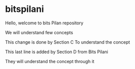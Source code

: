 # bitspilani

Hello, welcome to bits Pilan repository

We will understand few concepts

This change is done by Section C
To understand the concept

This last line is added by Section D from Bits Pilani

They will understand the concept through it
